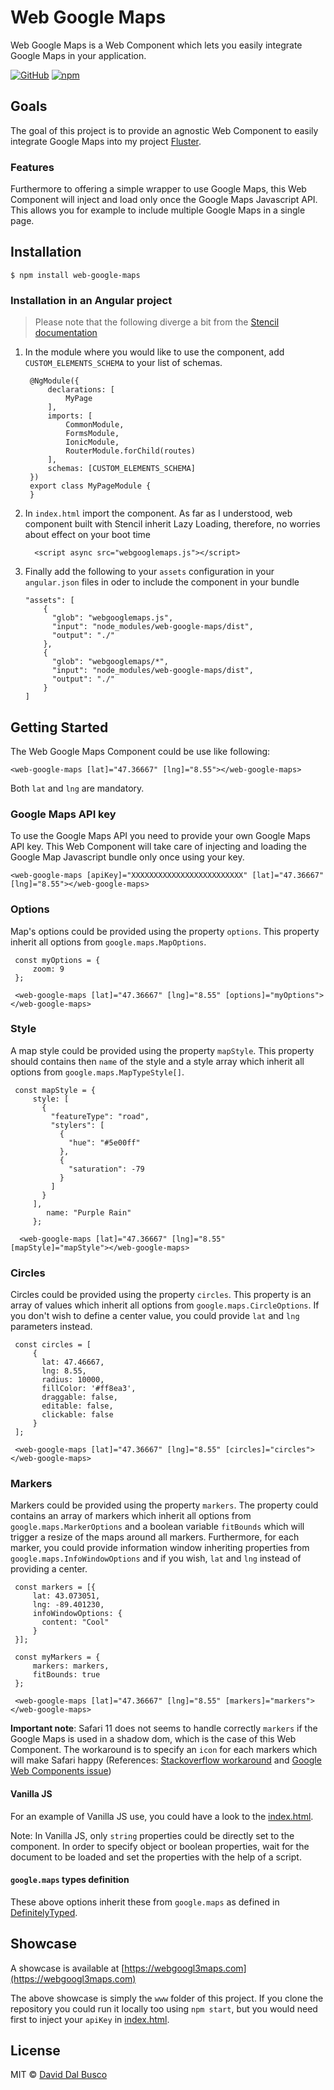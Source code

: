 # Web Google Maps

Web Google Maps is a Web Component which lets you easily integrate Google Maps in your application.

[![GitHub](https://img.shields.io/badge/version-1.0.0-blue.svg)](https://github.com/fluster/web-google-maps)
[![npm](https://img.shields.io/npm/dm/web-photo-filter.svg)]()

## Goals

The goal of this project is to provide an agnostic Web Component to easily integrate Google Maps into my project [Fluster](https://fluster.io).

### Features

Furthermore to offering a simple wrapper to use Google Maps, this Web Component will inject and load only once the Google Maps Javascript API. This allows you for example to include multiple Google Maps in a single page. 

## Installation

    $ npm install web-google-maps
    
### Installation in an Angular project

> Please note that the following diverge a bit from the [Stencil documentation](https://stenciljs.com/docs/framework-integration)

1. In the module where you would like to use the component, add `CUSTOM_ELEMENTS_SCHEMA` to your list of schemas.

        @NgModule({
            declarations: [
                MyPage
            ],
            imports: [
                CommonModule,
                FormsModule,
                IonicModule,
                RouterModule.forChild(routes)
            ],
            schemas: [CUSTOM_ELEMENTS_SCHEMA]
        })
        export class MyPageModule {
        }
        
2. In `index.html` import the component. As far as I understood, web component built with Stencil inherit Lazy Loading, therefore, no worries about effect on your boot time

         <script async src="webgooglemaps.js"></script>
         
3. Finally add the following to your `assets` configuration in your `angular.json` files in oder to include the component in your bundle

       "assets": [
           {
             "glob": "webgooglemaps.js",
             "input": "node_modules/web-google-maps/dist",
             "output": "./"
           },
           {
             "glob": "webgooglemaps/*",
             "input": "node_modules/web-google-maps/dist",
             "output": "./"
           }
       ]

## Getting Started

The Web Google Maps Component could be use like following:

    <web-google-maps [lat]="47.36667" [lng]="8.55"></web-google-maps>

Both `lat` and `lng` are mandatory.

### Google Maps API key

To use the Google Maps API you need to provide your own Google Maps API key. This Web Component will take care of injecting and loading the Google Map Javascript bundle only once using your key. 

    <web-google-maps [apiKey]="XXXXXXXXXXXXXXXXXXXXXXXXX" [lat]="47.36667" [lng]="8.55"></web-google-maps>

### Options

Map's options could be provided using the property `options`. This property inherit all options from `google.maps.MapOptions`.

     const myOptions = {
         zoom: 9
     };
     
     <web-google-maps [lat]="47.36667" [lng]="8.55" [options]="myOptions"></web-google-maps>

### Style

A map style could be provided using the property `mapStyle`. This property should contains then `name` of the style and a style array which inherit all options from `google.maps.MapTypeStyle[]`.

     const mapStyle = {
         style: [
           {
             "featureType": "road",
             "stylers": [
               {
                 "hue": "#5e00ff"
               },
               {
                 "saturation": -79
               }
             ]
           }
         ],
            name: "Purple Rain"
         }; 
      
      <web-google-maps [lat]="47.36667" [lng]="8.55" [mapStyle]="mapStyle"></web-google-maps>

### Circles

Circles could be provided using the property `circles`. This property is an array of values which inherit all options from `google.maps.CircleOptions`. If you don't wish to define a center value, you could provide `lat` and `lng` parameters instead.

     const circles = [
         {
           lat: 47.46667,
           lng: 8.55,
           radius: 10000,
           fillColor: '#ff8ea3',
           draggable: false,
           editable: false,
           clickable: false
         }
     ];
     
     <web-google-maps [lat]="47.36667" [lng]="8.55" [circles]="circles"></web-google-maps>

### Markers

Markers could be provided using the property `markers`. The property could contains an array of markers which inherit all options from `google.maps.MarkerOptions` and a boolean variable `fitBounds` which will trigger a resize of the maps around all markers. Furthermore, for each marker, you could provide information window inheriting properties from `google.maps.InfoWindowOptions` and if you wish, `lat` and `lng` instead of providing a center.

     const markers = [{
         lat: 43.073051,
         lng: -89.401230,
         infoWindowOptions: {
           content: "Cool"
         }
     }];
     
     const myMarkers = {
         markers: markers,
         fitBounds: true
     };
     
     <web-google-maps [lat]="47.36667" [lng]="8.55" [markers]="markers"></web-google-maps>


**Important note**: Safari 11 does not seems to handle correctly `markers` if the Google Maps is used in a shadow dom, which is the case of this Web Component. The workaround is to specify an `icon` for each markers which will make Safari happy (References: [Stackoverflow workaround](https://stackoverflow.com/a/50964637/5404186) and [Google Web Components issue](https://github.com/GoogleWebComponents/google-map/issues/419))

#### Vanilla JS

For an example of Vanilla JS use, you could have a look to the [index.html](src/index.html).

Note: In Vanilla JS, only `string` properties could be directly set to the component. In order to specify object or boolean properties, wait for the document to be loaded and set the properties with the help of a script.

#### `google.maps` types definition

These above options inherit these from `google.maps` as defined in [DefinitelyTyped](https://github.com/DefinitelyTyped/DefinitelyTyped/tree/master/types/googlemaps).

## Showcase

A showcase is available at [https://webgoogl3maps.com](https://webgoogl3maps.com)  

The above showcase is simply the `www` folder of this project. If you clone the repository you could run it locally too using `npm start`, but you would need first to inject your `apiKey` in [index.html](src/index.html).

## License

MIT © [David Dal Busco](mailto:david.dalbusco@outlook.com) 
     
     
